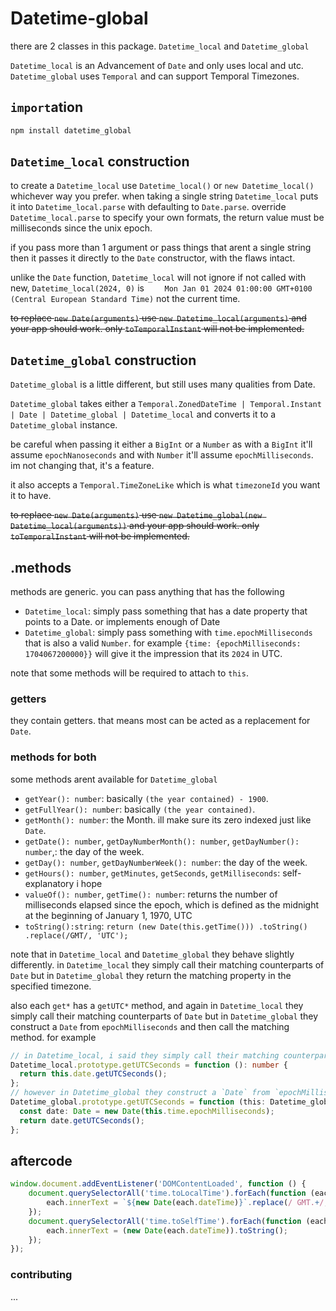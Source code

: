 # Datetime-global

there are 2 classes in this package. `Datetime_local` and `Datetime_global`

`Datetime_local` is an Advancement of `Date` and only uses local and utc.
`Datetime_global` uses `Temporal` and can support Temporal Timezones.

## `import`ation

```bash
npm install datetime_global
```

## `Datetime_local` construction

to create a `Datetime_local` use `Datetime_local()` or `new Datetime_local()` whichever way you prefer. when taking a
single string `Datetime_local` puts it into `Datetime_local.parse` with defaulting to `Date.parse`.
override `Datetime_local.parse` to specify your own formats, the return value must be milliseconds since the unix epoch.

if you pass more than 1 argument or pass things that arent a single string then it passes it directly to the `Date`
constructor, with the flaws intact.

unlike the `Date` function, `Datetime_local` will not ignore if not called with new, `Datetime_local(2024, 0)`
is `    Mon Jan 01 2024 01:00:00 GMT+0100 (Central European Standard Time)` not the current time.

~~to replace `new Date(arguments)` use `new Datetime_local(arguments)` and your app should work.
only `toTemporalInstant` will not be implemented.~~

## `Datetime_global` construction

`Datetime_global` is a little different, but still uses many qualities from Date.

`Datetime_global` takes either a `Temporal.ZonedDateTime | Temporal.Instant | Date | Datetime_global | Datetime_local`
and converts it to a `Datetime_global` instance.

be careful when passing it either a `BigInt` or a `Number` as with a `BigInt` it'll assume `epochNanoseconds` and
with `Number` it'll assume `epochMilliseconds`. im not changing that, it's a feature.

it also accepts a `Temporal.TimeZoneLike` which is what `timezoneId` you want it to have.

~~to replace `new Date(arguments)` use `new Datetime_global(new Datetime_local(arguments))` and your app should work.
only `toTemporalInstant` will not be implemented.~~

## .methods

methods are generic. you can pass anything that has the following

- `Datetime_local`: simply pass something that has a date property that points to a Date. or implements enough of Date
- `Datetime_global`: simply pass something with `time.epochMilliseconds` that is also a valid `Number`. for
  example `{time: {epochMilliseconds: 1704067200000}}` will give it the impression that its `2024` in UTC.

note that some methods will be required to attach to `this`.

### getters

they contain getters. that means most can be acted as a replacement for `Date`.

### methods for both

some methods arent available for `Datetime_global`

- `getYear(): number`: basically `(the year contained) - 1900`.
- `getFullYear(): number`: basically `(the year contained)`.
- `getMonth(): number`: the Month. ill make sure its zero indexed just like `Date`.
- `getDate(): number`, `getDayNumberMonth(): number`, `getDayNumber(): number`,: the day of the week.
- `getDay(): number`, `getDayNumberWeek(): number`: the day of the week.
- `getHours(): number`, `getMinutes`, `getSeconds`, `getMilliseconds`: self-explanatory i hope
- `valueOf(): number`, `getTime(): number`: returns the number of milliseconds elapsed since the epoch, which is defined
  as the midnight at the beginning of January 1, 1970, UTC
- `toString():string`: `return (new Date(this.getTime())) .toString() .replace(/GMT/, 'UTC');`

note that in `Datetime_local` and `Datetime_global` they behave slightly differently. in `Datetime_local` they simply
call their matching counterparts of `Date` but in `Datetime_global` they return the matching property in the specified
timezone.

also each `get*` has a `getUTC*` method, and again in `Datetime_local` they simply
call their matching counterparts of `Date` but in `Datetime_global` they construct a `Date` from `epochMilliseconds` and then call the matching method. for example

```ts
// in Datetime_local, i said they simply call their matching counterparts of `Date` 
Datetime_local.prototype.getUTCSeconds = function (): number {
  return this.date.getUTCSeconds();
};
// however in Datetime_global they construct a `Date` from `epochMilliseconds` and then call the matching method. for example
Datetime_global.prototype.getUTCSeconds = function (this: Datetime_global): number {
  const date: Date = new Date(this.time.epochMilliseconds);
  return date.getUTCSeconds();
};
```

## aftercode

```ts
window.document.addEventListener('DOMContentLoaded', function () {
    document.querySelectorAll('time.toLocalTime').forEach(function (each) {
        each.innerText = `${new Date(each.dateTime)}`.replace(/ GMT.+/, '');
    });
    document.querySelectorAll('time.toSelfTime').forEach(function (each) {
        each.innerText = (new Date(each.dateTime)).toString();
    });
});
```

### contributing

...
